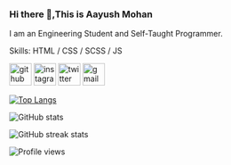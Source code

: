 ### Hi there 👋,This is Aayush Mohan
I am an Engineering Student and Self-Taught Programmer.

Skills: HTML / CSS / SCSS / JS



[<img src='https://cdn.jsdelivr.net/npm/simple-icons@3.0.1/icons/github.svg' alt='github' height='40'>](https://github.com/AayushMohan)  [<img src='https://cdn.jsdelivr.net/npm/simple-icons@3.0.1/icons/instagram.svg' alt='instagram' height='40'>](https://www.instagram.com/thisisaayushmohan/)  [<img src='https://cdn.jsdelivr.net/npm/simple-icons@3.0.1/icons/twitter.svg' alt='twitter' height='40'>](https://twitter.com/AayushMohan)  [<img src='https://cdn.jsdelivr.net/npm/simple-icons@3.0.1/icons/gmail.svg' alt='gmail' height='40'>](aayushmohan1702@gmail.com)  

[![Top Langs](https://github-readme-stats.vercel.app/api/top-langs/?username=AayushMohan&layout=compact&show_icons=true&theme=radical)](https://github.com/anuraghazra/github-readme-stats)

![GitHub stats](https://github-readme-stats.vercel.app/api?username=AayushMohan&show_icons=true&theme=radical)

![GitHub streak stats](https://github-readme-streak-stats.herokuapp.com/?user=AayushMohan&show_icons=true&theme=radical)  

![Profile views](https://gpvc.arturio.dev/AayushMohan)  

<!---
AayushMohan/AayushMohan is a ✨ special ✨ repository because its `README.md` (this file) appears on your GitHub profile.
You can click the Preview link to take a look at your changes.

